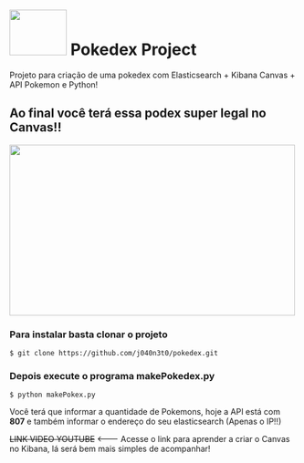 # <img src="https://user-images.githubusercontent.com/25181262/87576055-3177e300-c6a7-11ea-979a-705d04220f43.png" width=100px height=80px> Pokedex Project

Projeto para criação de uma pokedex com Elasticsearch + Kibana Canvas + API Pokemon e Python! 


## Ao final você terá essa podex super legal no Canvas!!

<img src="https://user-images.githubusercontent.com/25181262/87580692-42782280-c6ae-11ea-9333-de6dae9b658b.png" width=500px height=300px>

### Para instalar basta clonar o projeto
```
$ git clone https://github.com/j040n3t0/pokedex.git
```
### Depois execute o programa makePokedex.py
```
$ python makePokex.py
```
Você terá que informar a quantidade de Pokemons, hoje a API está com **807** e também informar o endereço do seu elasticsearch (Apenas o IP!!)

~~LINK VIDEO YOUTUBE~~ <--- Acesse o link para aprender a criar o Canvas no Kibana, lá será bem mais simples de acompanhar!
